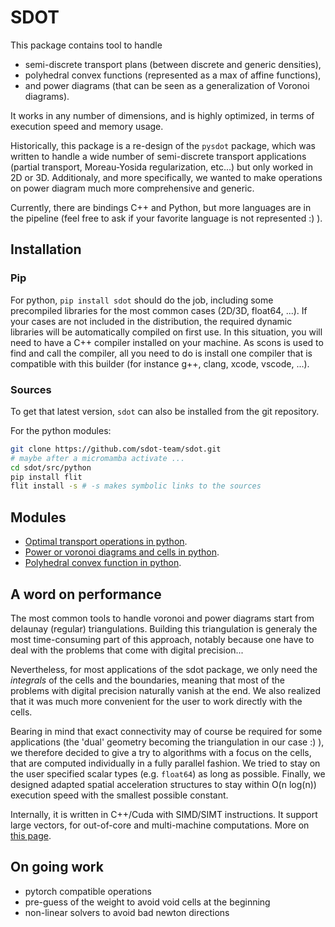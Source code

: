SDOT
====

This package contains tool to handle
* semi-discrete transport plans (between discrete and generic densities),
* polyhedral convex functions (represented as a max of affine functions),
* and power diagrams (that can be seen as a generalization of Voronoi diagrams).

It works in any number of dimensions, and is highly optimized, in terms of execution speed and memory usage.

Historically, this package is a re-design of the `pysdot` package, which was written to handle a wide number of semi-discrete transport applications (partial transport, Moreau-Yosida regularization, etc...) but only worked in 2D or 3D. Additionaly, and more specifically, we wanted to make operations on power diagram much more comprehensive and generic.

Currently, there are bindings C++ and Python, but more languages are in the pipeline (feel free to ask if your favorite language is not represented :) ).

Installation
------------

### Pip

For python, `pip install sdot` should do the job, including some precompiled libraries for the most common cases (2D/3D, float64, ...). If your cases are not included in the distribution, the required dynamic libraries will be automatically compiled on first use. In this situation, you will need to have a C++ compiler installed on your machine. As scons is used to find and call the compiler, all you need to do is install one compiler that is compatible with this builder (for instance g++, clang, xcode, vscode, ...). 



### Sources

To get that latest version, `sdot` can also be installed from the git repository.

For the python modules:

```bash
git clone https://github.com/sdot-team/sdot.git
# maybe after a micromamba activate ...
cd sdot/src/python
pip install flit
flit install -s # -s makes symbolic links to the sources
```

Modules
-------

* [Optimal transport operations in python](doc/optimal_transport_py.md).
* [Power or voronoi diagrams and cells in python](doc/power_diagram_py.md).
* [Polyhedral convex function in python](doc/polyhedral_convex_py.md).

A word on performance
---------------------

The most common tools to handle voronoi and power diagrams start from delaunay (regular) triangulations. Building this triangulation is generaly the most time-consuming part of this approach, notably because one have to deal with the problems that come with digital precision...

Nevertheless, for most applications of the sdot package, we only need the *integrals* of the cells and the boundaries, meaning that most of the problems with digital precision naturally vanish at the end. We also realized that it was much more convenient for the user to work directly with the cells.

Bearing in mind that exact connectivity may of course be required for some applications (the 'dual' geometry becoming the triangulation in our case :) ), we therefore decided to give a try to algorithms with a focus on the cells, that are computed individually in a fully parallel fashion. We tried to stay on the user specified scalar types (e.g. `float64`) as long as possible. Finally, we designed adapted spatial acceleration structures to stay within O(n log(n)) execution speed with the smallest possible constant.

Internally, it is written in C++/Cuda with SIMD/SIMT instructions. It support large vectors, for out-of-core and multi-machine computations. More on [this page](doc/performance.md).

On going work
-------------

* pytorch compatible operations
* pre-guess of the weight to avoid void cells at the beginning
* non-linear solvers to avoid bad newton directions
